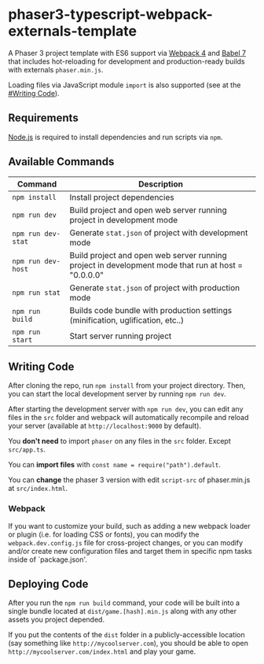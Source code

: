 # phaser3-typescript-webpack-externals-template

A Phaser 3 project template with ES6 support via [Webpack 4](https://webpack.js.org/) and [Babel 7](https://babeljs.io/)
that includes hot-reloading for development and production-ready builds with externals `phaser.min.js`.

Loading files via JavaScript module `import` is also supported (see at the [#Writing Code](#writing-code)).

## Requirements

[Node.js](https://nodejs.org) is required to install dependencies and run scripts via `npm`.

## Available Commands

| Command            | Description                                                                                        |
| ------------------ | -------------------------------------------------------------------------------------------------- |
| `npm install`      | Install project dependencies                                                                       |
| `npm run dev`      | Build project and open web server running project in development mode                              |
| `npm run dev-stat` | Generate `stat.json` of project with development mode                                              |
| `npm run dev-host` | Build project and open web server running project in development mode that run at host = "0.0.0.0" |
| `npm run stat`     | Generate `stat.json` of project with production mode                                               |
| `npm run build`    | Builds code bundle with production settings (minification, uglification, etc..)                    |
| `npm run start`    | Start server running project                                                                       |

## Writing Code

After cloning the repo, run `npm install` from your project directory. Then, you can start the local development
server by running `npm run dev`.

After starting the development server with `npm run dev`, you can edit any files in the `src` folder
and webpack will automatically recompile and reload your server (available at `http://localhost:9000`
by default).

You **don't need** to import `phaser` on any files in the `src` folder. Except `src/app.ts`.

You can **import files** with `const name = require("path").default`.

You can **change** the phaser 3 version with edit `script-src` of phaser.min.js at `src/index.html`.

### Webpack

If you want to customize your build, such as adding a new webpack loader or plugin (i.e. for loading CSS or fonts), you can
modify the `webpack.dev.config.js` file for cross-project changes, or you can modify and/or create
new configuration files and target them in specific npm tasks inside of `package.json'.

## Deploying Code

After you run the `npm run build` command, your code will be built into a single bundle located at
`dist/game.[hash].min.js` along with any other assets you project depended.

If you put the contents of the `dist` folder in a publicly-accessible location (say something like `http://mycoolserver.com`),
you should be able to open `http://mycoolserver.com/index.html` and play your game.
